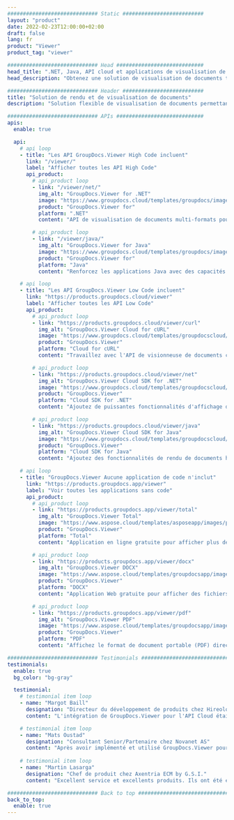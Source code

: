 ```yaml
---
############################# Static ##########################
layout: "product"
date: 2022-02-23T12:00:00+02:00
draft: false
lang: fr
product: "Viewer"
product_tag: "viewer"

############################# Head ############################
head_title: ".NET, Java, API cloud et applications de visualisation de documents en ligne par GroupDocs"
head_description: "Obtenez une solution de visualisation de documents tout-en-un pour les applications .NET, Java et Cloud. Affichez les formats de documents courants en ligne à l'aide d'une simple fonction de glisser-déposer."

############################# Header ##########################
title: "Solution de rendu et de visualisation de documents"
description: "Solution flexible de visualisation de documents permettant aux programmeurs et aux professionnels de restituer et d'afficher des formats de fichiers largement utilisés n'importe où."

############################# APIs ############################
apis:
  enable: true

  api:
    # api loop
    - title: "Les API GroupDocs.Viewer High Code incluent"
      link: "/viewer/"
      label: "Afficher toutes les API High Code"
      api_product:
        # api_product loop
        - link: "/viewer/net/"
          img_alt: "GroupDocs.Viewer for .NET"
          image: "https://www.groupdocs.cloud/templates/groupdocs/images/product-logos/groupdocs-viewer-net.png"
          product: "GroupDocs.Viewer for"
          platform: ".NET"
          content: "API de visualisation de documents multi-formats pour les frameworks .NET et Mono pour rendre plus de 190 formats de fichiers populaires à partir de vos applications."

        # api_product loop
        - link: "/viewer/java/"
          img_alt: "GroupDocs.Viewer for Java"
          image: "https://www.groupdocs.cloud/templates/groupdocs/images/product-logos/groupdocs-viewer-java.png"
          product: "GroupDocs.Viewer for"
          platform: "Java"
          content: "Renforcez les applications Java avec des capacités de visualisation et de rendu de documents pour afficher une large gamme de documents, d'images et de diagrammes."

    # api loop
    - title: "Les API GroupDocs.Viewer Low Code incluent"
      link: "https://products.groupdocs.cloud/viewer"
      label: "Afficher toutes les API Low Code"
      api_product:
        # api_product loop
        - link: "https://products.groupdocs.cloud/viewer/curl"
          img_alt: "GroupDocs.Viewer Cloud for cURL"
          image: "https://www.groupdocs.cloud/templates/groupdocscloud/images/sdk/272x272/groupdocs_viewer-for-curl.png"
          product: "GroupDocs.Viewer"
          platform: "Cloud for cURL"
          content: "Travaillez avec l'API de visionneuse de documents cURL RESTful pour rendre et afficher rapidement Microsoft Office, PDF et d'autres formats de fichiers courants dans vos applications."

        # api_product loop
        - link: "https://products.groupdocs.cloud/viewer/net"
          img_alt: "GroupDocs.Viewer Cloud SDK for .NET"
          image: "https://www.groupdocs.cloud/templates/groupdocscloud/images/sdk/272x272/groupdocs_viewer-for-net.png"
          product: "GroupDocs.Viewer"
          platform: "Cloud SDK for .NET"
          content: "Ajoutez de puissantes fonctionnalités d'affichage des formats de documents dans les applications .NET à l'aide du SDK Cloud pour .NET. Visualisez les documents au format HTML, PDF ou sous forme d'image."

        # api_product loop
        - link: "https://products.groupdocs.cloud/viewer/java"
          img_alt: "GroupDocs.Viewer Cloud SDK for Java"
          image: "https://www.groupdocs.cloud/templates/groupdocscloud/images/sdk/272x272/groupdocs_viewer-for-java.png"
          product: "GroupDocs.Viewer"
          platform: "Cloud SDK for Java"
          content: "Ajoutez des fonctionnalités de rendu de documents haute fidélité à vos applications Java avec un SDK de visionneuse de documents spécialement conçu pour Java."

    # api loop
    - title: "GroupDocs.Viewer Aucune application de code n'inclut" 
      link: "https://products.groupdocs.app/viewer"
      label: "Voir toutes les applications sans code"
      api_product:
        # api_product loop
        - link: "https://products.groupdocs.app/viewer/total"
          img_alt: "GroupDocs.Viewer Total"
          image: "https://www.aspose.cloud/templates/asposeapp/images/products/logo/aspose_viewer-app.png"
          product: "GroupDocs.Viewer"
          platform: "Total"
          content: "Application en ligne gratuite pour afficher plus de 190 formats de fichiers à partir de n'importe quel navigateur de votre choix."

        # api_product loop
        - link: "https://products.groupdocs.app/viewer/docx"
          img_alt: "GroupDocs.Viewer DOCX"
          image: "https://www.aspose.cloud/templates/groupdocsapp/images/products/logo/groupdocs_words-app.png"
          product: "GroupDocs.Viewer"
          platform: "DOCX"
          content: "Application Web gratuite pour afficher des fichiers Microsoft Word en ligne depuis n'importe quel appareil."

        # api_product loop
        - link: "https://products.groupdocs.app/viewer/pdf"
          img_alt: "GroupDocs.Viewer PDF"
          image: "https://www.aspose.cloud/templates/groupdocsapp/images/products/logo/groupdocs_pdf-app.png"
          product: "GroupDocs.Viewer"
          platform: "PDF"
          content: "Affichez le format de document portable (PDF) directement à partir de votre navigateur Web."

############################# Testimonials ###############################
testimonials:
  enable: true
  bg_color: "bg-gray"

  testimonial:
    # testimonial item loop
    - name: "Margot Baill"
      designation: "Directeur du développement de produits chez Hireology"
      content: "L'intégration de GroupDocs.Viewer pour l'API Cloud était simple avec leur fantastique SDK Ruby. Il n'y a pas beaucoup d'entreprises prêtes à travailler avec nous sur ce que nous voulons. C'est un excellent partenariat."

    # testimonial item loop
    - name: "Mats Oustad"
      designation: "Consultant Senior/Partenaire chez Novanet AS"
      content: "Après avoir implémenté et utilisé GroupDocs.Viewer pour .NET dans le projet, il semble très bien fonctionner. J'ai testé avec beaucoup de documents et jusqu'ici tout va bien. Tout ce que j'y ai lancé s'affiche bien et est aussi beau que dans une visionneuse PDF ou MS Word."
              
    # testimonial item loop
    - name: "Martin Lasarga"
      designation: "Chef de produit chez Axentria ECM by G.S.I."
      content: "Excellent service et excellents produits. Ils ont été extrêmement utiles et réactifs pendant le processus de mise en œuvre de GroupDocs.Viewer pour .NET, je ne saurais trop les recommander."

############################# Back to top ###############################
back_to_top:
  enable: true
---
```

